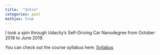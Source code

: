 ```yaml
---
title:  "Intro"
categories: post
mathjax: true
---
```

I took a spin through Udacity’s Self-Driving Car Nanodegree from October 2018 to June 2019.

You can check out the course syllabus here: [Syllabus](https://s3-us-west-2.amazonaws.com/udacity-printer/production/syllabus/syllabus-nd013-ent-2.0.0-en-us.pdf)

